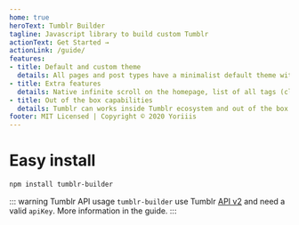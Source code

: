 ```yaml
---
home: true
heroText: Tumblr Builder
tagline: Javascript library to build custom Tumblr
actionText: Get Started →
actionLink: /guide/
features:
- title: Default and custom theme
  details: All pages and post types have a minimalist default theme with popular fields and can individually be overrides
- title: Extra features
  details: Native infinite scroll on the homepage, list of all tags (cloud tags),related posts and cache browser for better performance
- title: Out of the box capabilities
  details: Tumblr can works inside Tumblr ecosystem and out of the box thanks to the API
footer: MIT Licensed | Copyright © 2020 Yoriiis
---
```


# Easy install

```bash
npm install tumblr-builder
```

::: warning Tumblr API usage
`tumblr-builder` use Tumblr [API v2](https://www.tumblr.com/docs/en/api/v2) and need a valid `apiKey`. More information in the guide.
:::
